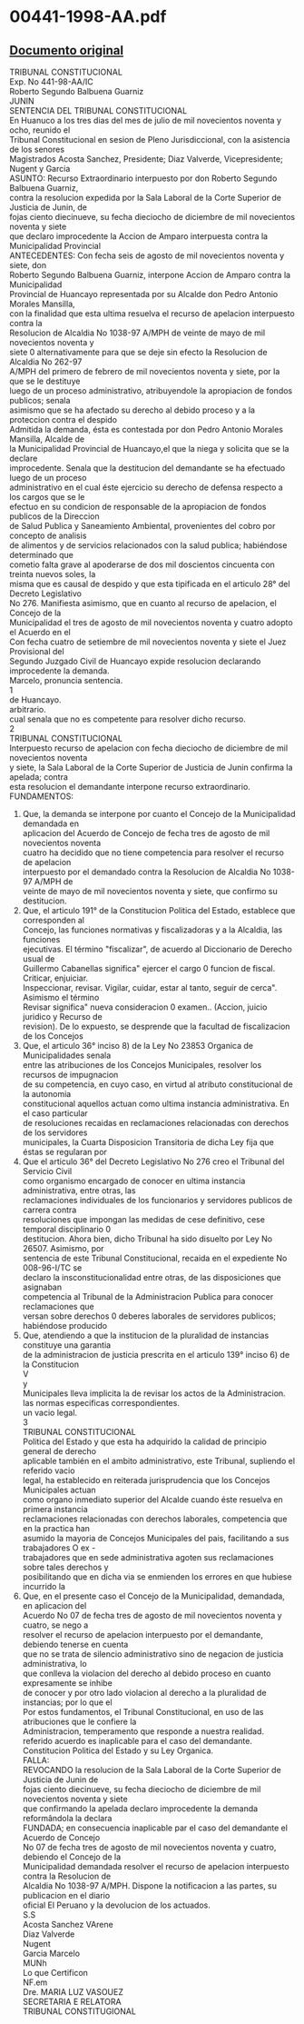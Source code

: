 
00441-1998-AA.pdf
=================
  
[Documento original](https://tc.gob.pe/jurisprudencia/1998/00441-1998-AA.pdf)  
---  
TRIBUNAL CONSTITUCIONAL  
Exp. No 441-98-AA/IC  
Roberto Segundo Balbuena Guarniz  
JUNIN  
SENTENCIA DEL TRIBUNAL CONSTITUCIONAL  
En Huanuco a los tres dias del mes de julio de mil novecientos noventa y ocho, reunido el  
Tribunal Constitucional en sesion de Pleno Jurisdiccional, con la asistencia de los senores  
Magistrados Acosta Sanchez, Presidente; Diaz Valverde, Vicepresidente; Nugent y Garcia  
ASUNTO: Recurso Extraordinario interpuesto por don Roberto Segundo Balbuena Guarniz,  
contra la resolucion expedida por la Sala Laboral de la Corte Superior de Justicia de Junin, de  
fojas ciento diecinueve, su fecha dieciocho de diciembre de mil novecientos noventa y siete  
que declaro improcedente la Accion de Amparo interpuesta contra la Municipalidad Provincial  
ANTECEDENTES: Con fecha seis de agosto de mil novecientos noventa y siete, don  
Roberto Segundo Balbuena Guarniz, interpone Accion de Amparo contra la Municipalidad  
Provincial de Huancayo representada por su Alcalde don Pedro Antonio Morales Mansilla,  
con la finalidad que esta ultima resuelva el recurso de apelacion interpuesto contra la  
Resolucion de Alcaldia No 1038-97 A/MPH de veinte de mayo de mil novecientos noventa y  
siete 0 alternativamente para que se deje sin efecto la Resolucion de Alcaldia No 262-97  
A/MPH del primero de febrero de mil novecientos noventa y siete, por la que se le destituye  
luego de un proceso administrativo, atribuyendole la apropiacion de fondos publicos; senala  
asimismo que se ha afectado su derecho al debido proceso y a la proteccion contra el despido  
Admitida la demanda, ésta es contestada por don Pedro Antonio Morales Mansilla, Alcalde de  
la Municipalidad Provincial de Huancayo,el que la niega y solicita que se la declare  
improcedente. Senala que la destitucion del demandante se ha efectuado luego de un proceso  
administrativo en el cual éste ejercicio su derecho de defensa respecto a los cargos que se le  
efectuo en su condicion de responsable de la apropiacion de fondos publicos de la Direccion  
de Salud Publica y Saneamiento Ambiental, provenientes del cobro por concepto de analisis  
de alimentos y de servicios relacionados con la salud publica; habiéndose determinado que  
cometio falta grave al apoderarse de dos mil doscientos cincuenta con treinta nuevos soles, la  
misma que es causal de despido y que esta tipificada en el articulo 28° del Decreto Legislativo  
No 276. Manifiesta asimismo, que en cuanto al recurso de apelacion, el Concejo de la  
Municipalidad el tres de agosto de mil novecientos noventa y cuatro adopto el Acuerdo en el  
Con fecha cuatro de setiembre de mil novecientos noventa y siete el Juez Provisional del  
Segundo Juzgado Civil de Huancayo expide resolucion declarando improcedente la demanda.  
Marcelo, pronuncia sentencia.  
1  
de Huancayo.  
arbitrario.  
cual senala que no es competente para resolver dicho recurso.  
2  
TRIBUNAL CONSTITUCIONAL  
Interpuesto recurso de apelacion con fecha dieciocho de diciembre de mil novecientos noventa  
y siete, la Sala Laboral de la Corte Superior de Justicia de Junin confirma la apelada; contra  
esta resolucion el demandante interpone recurso extraordinario.  
FUNDAMENTOS:  
1. Que, la demanda se interpone por cuanto el Concejo de la Municipalidad demandada en  
aplicacion del Acuerdo de Concejo de fecha tres de agosto de mil novecientos noventa  
cuatro ha decidido que no tiene competencia para resolver el recurso de apelacion  
interpuesto por el demandado contra la Resolucion de Alcaldia No 1038-97 A/MPH de  
veinte de mayo de mil novecientos noventa y siete, que confirmo su destitucion.  
2. Que, el articulo 191° de la Constitucion Politica del Estado, establece que corresponden al  
Concejo, las funciones normativas y fiscalizadoras y a la Alcaldia, las funciones  
ejecutivas. El término "fiscalizar", de acuerdo al Diccionario de Derecho usual de  
Guillermo Cabanellas significa" ejercer el cargo 0 funcion de fiscal. Criticar, enjuiciar.  
Inspeccionar, revisar. Vigilar, cuidar, estar al tanto, seguir de cerca". Asimismo el término  
Revisar significa" nueva consideracion 0 examen.. (Accion, juicio juridico y Recurso de  
revision). De lo expuesto, se desprende que la facultad de fiscalizacion de los Concejos  
3. Que, el articulo 36° inciso 8) de la Ley No 23853 Organica de Municipalidades senala  
entre las atribuciones de los Concejos Municipales, resolver los recursos de impugnacion  
de su competencia, en cuyo caso, en virtud al atributo constitucional de la autonomia  
constitucional aquellos actuan como ultima instancia administrativa. En el caso particular  
de resoluciones recaidas en reclamaciones relacionadas con derechos de los servidores  
municipales, la Cuarta Disposicion Transitoria de dicha Ley fija que éstas se regularan por  
4. Que el articulo 36° del Decreto Legislativo No 276 creo el Tribunal del Servicio Civil  
como organismo encargado de conocer en ultima instancia administrativa, entre otras, las  
reclamaciones individuales de los funcionarios y servidores publicos de carrera contra  
resoluciones que impongan las medidas de cese definitivo, cese temporal disciplinario 0  
destitucion. Ahora bien, dicho Tribunal ha sido disuelto por Ley No 26507. Asimismo, por  
sentencia de este Tribunal Constitucional, recaida en el expediente No 008-96-I/TC se  
declaro la insconstitucionalidad entre otras, de las disposiciones que asignaban  
competencia al Tribunal de la Administracion Publica para conocer reclamaciones que  
versan sobre derechos 0 deberes laborales de servidores publicos; habiéndose producido  
5. Que, atendiendo a que la institucion de la pluralidad de instancias constituye una garantia  
de la administracion de justicia prescrita en el articulo 139° inciso 6) de la Constitucion  
V  
y  
Municipales lleva implicita la de revisar los actos de la Administracion.  
las normas especificas correspondientes.  
un vacio legal.  
3  
TRIBUNAL CONSTITUCIONAL  
Politica del Estado y que esta ha adquirido la calidad de principio general de derecho  
aplicable también en el ambito administrativo, este Tribunal, supliendo el referido vacio  
legal, ha establecido en reiterada jurisprudencia que los Concejos Municipales actuan  
como organo inmediato superior del Alcalde cuando éste resuelva en primera instancia  
reclamaciones relacionadas con derechos laborales, competencia que en la practica han  
asumido la mayoria de Concejos Municipales del pais, facilitando a sus trabajadores O ex -  
trabajadores que en sede administrativa agoten sus reclamaciones sobre tales derechos y  
posibilitando que en dicha via se enmienden los errores en que hubiese incurrido la  
6. Que, en el presente caso el Concejo de la Municipalidad, demandada, en aplicacion del  
Acuerdo No 07 de fecha tres de agosto de mil novecientos noventa y cuatro, se nego a  
resolver el recurso de apelacion interpuesto por el demandante, debiendo tenerse en cuenta  
que no se trata de silencio administrativo sino de negacion de justicia administrativa, lo  
que conlleva la violacion del derecho al debido proceso en cuanto expresamente se inhibe  
de conocer y por otro lado violacion al derecho a la pluralidad de instancias; por lo que el  
Por estos fundamentos, el Tribunal Constitucional, en uso de las atribuciones que le confiere la  
Administracion, temperamento que responde a nuestra realidad.  
referido acuerdo es inaplicable para el caso del demandante.  
Constitucion Politica del Estado y su Ley Organica.  
FALLA:  
REVOCANDO la resolucion de la Sala Laboral de la Corte Superior de Justicia de Junin de  
fojas ciento diecinueve, su fecha dieciocho de diciembre de mil novecientos noventa y siete  
que confirmando la apelada declaro improcedente la demanda reformândola la declara  
FUNDADA; en consecuencia inaplicable par el caso del demandante el Acuerdo de Concejo  
No 07 de fecha tres de agosto de mil novecientos noventa y cuatro, debiendo el Concejo de la  
Municipalidad demandada resolver el recurso de apelacion interpuesto contra la Resolucion de  
Alcaldia No 1038-97 A/MPH. Dispone la notificacion a las partes, su publicacion en el diario  
oficial El Peruano y la devolucion de los actuados.  
S.S  
Acosta Sanchez VArene  
Diaz Valverde  
Nugent  
Garcia Marcelo  
MUNh  
Lo que Certificon  
NF.em  
Dre. MARIA LUZ VASOUEZ  
SECRETARIA E RELATORA  
TRIBUNAL CONSTITUGIONAL